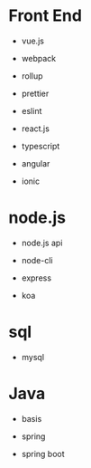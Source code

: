 # Front End

- vue.js

- webpack

- rollup

- prettier

- eslint

- react.js

- typescript

- angular

- ionic



# node.js

- node.js api

- node-cli

- express

- koa

# sql

- mysql

# Java

- basis

- spring

- spring boot


